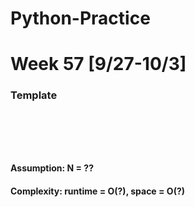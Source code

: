 # Python-Practice

# Week 57 [9/27-10/3]

### Template
# []()
```sql
```

# []()
```python
```
#### Assumption: N = ??
#### Complexity: runtime = O(?), space = O(?)
